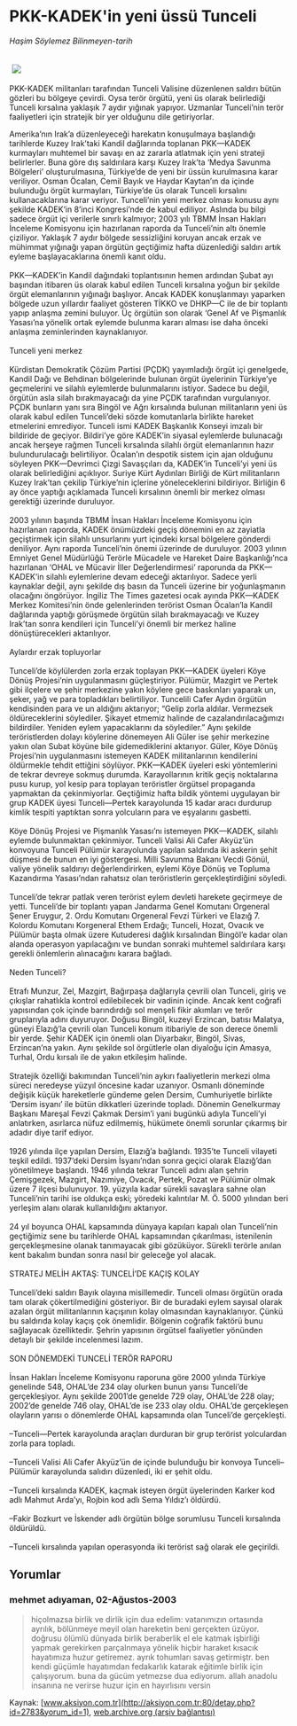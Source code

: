 # PKK-KADEK'in yeni üssü Tunceli

*Haşim Söylemez Bilinmeyen-tarih*

<div>
 <font>
  <img border="0" height="1" src="/web/20041106212509im_/http://aksiyon.com.tr/images/blank.gif"/>
 </font>
 <font class="content">
  <p>
   <img border="0" hspace="5" src="http://web.archive.org/web/20041106212509im_/http://www.aksiyon.com.tr/resim/449/48.jpg" vspace="5"/>
  </p>
 </font>
 <font class="content">
  PKK-KADEK militanları tarafından Tunceli Valisine düzenlenen saldırı bütün gözleri bu bölgeye çevirdi. Oysa terör örgütü, yeni üs olarak belirlediği Tunceli kırsalına yaklaşık 7 aydır yığınak yapıyor. Uzmanlar Tunceli’nin terör faaliyetleri için stratejik bir yer olduğunu dile getiriyorlar.
 </font>
 <p>
  <font class="content">
   Amerika’nın Irak’a düzenleyeceği harekatın konuşulmaya başlandığı tarihlerde Kuzey Irak’taki Kandil dağlarında toplanan PKK—KADEK kurmayları muhtemel bir savaşı en az zararla atlatmak için yeni strateji belirlerler. Buna göre dış saldırılara karşı Kuzey Irak’ta ‘Medya Savunma Bölgeleri’ oluşturulmasına, Türkiye’de de yeni bir üssün kurulmasına karar veriliyor. Osman Öcalan, Cemil Bayık ve Haydar Kaytan’ın da içinde bulunduğu örgüt kurmayları, Türkiye’de üs olarak Tunceli kırsalını kullanacaklarına karar veriyor. Tunceli’nin yeni merkez olması konusu aynı şekilde KADEK’in 8’inci Kongresi’nde de kabul ediliyor. Aslında bu bilgi sadece örgüt içi verilerle sınırlı kalmıyor; 2003 yılı TBMM İnsan Hakları İnceleme Komisyonu için hazırlanan raporda da Tunceli’nin altı önemle çiziliyor. Yaklaşık 7 aydır bölgede sessizliğini koruyan ancak erzak ve mühimmat yığınağı yapan örgütün geçtiğimiz hafta düzenlediği saldırı artık eyleme başlayacaklarına önemli kanıt oldu.
   <br/>
   <br/>
   PKK—KADEK’in Kandil dağındaki toplantısının hemen ardından Şubat ayı başından itibaren üs olarak kabul edilen Tunceli kırsalına yoğun bir şekilde örgüt elemanlarının yığınağı başlıyor. Ancak KADEK konuşlanmayı yaparken bölgede uzun yıllardır faaliyet gösteren TİKKO ve DHKP—C ile de bir toplantı yapıp anlaşma zemini buluyor. Üç örgütün son olarak ‘Genel Af ve Pişmanlık Yasası’na yönelik ortak eylemde bulunma kararı alması ise daha önceki anlaşma zeminlerinden kaynaklanıyor.
   <br/>
   <br/>
   Tunceli yeni merkez
   <br/>
   <br/>
   Kürdistan Demokratik Çözüm Partisi (PÇDK) yayımladığı örgüt içi genelgede, Kandil Dağı ve Behdinan bölgelerinde bulunan örgüt üyelerinin Türkiye’ye geçmelerini ve silahlı eylemlerde bulunmalarını istiyor. Sadece bu değil, örgütün asla silah bırakmayacağı da yine PÇDK tarafından vurgulanıyor. PÇDK bunların yanı sıra Bingöl ve Ağrı kırsalında bulunan militanların yeni üs olarak kabul edilen Tunceli’deki sözde komutanlarla birlikte hareket etmelerini emrediyor. Tunceli ismi KADEK Başkanlık Konseyi imzalı bir bildiride de geçiyor. Bildiri’ye göre KADEK’in siyasal eylemlerde bulunacağı ancak herşeye rağmen Tunceli kırsalında silahlı örgüt elemanlarının hazır bulundurulacağı belirtiliyor. Öcalan’ın despotik sistem için ajan olduğunu söyleyen PKK—Devrimci Çizgi Savaşçıları da, KADEK’in Tunceli’yi yeni üs olarak belirlediğini açıklıyor. Suriye Kürt Aydınları Birliği de Kürt militanların Kuzey Irak’tan çekilip Türkiye’nin içlerine yöneleceklerini bildiriyor. Birliğin 6 ay önce yaptığı açıklamada Tunceli kırsalının önemli bir merkez olması gerektiği üzerinde duruluyor.
   <br/>
   <br/>
   2003 yılının başında TBMM İnsan Hakları İnceleme Komisyonu için hazırlanan raporda, KADEK önümüzdeki geçiş dönemini en az zayiatla geçiştirmek için silahlı unsurlarını yurt içindeki kırsal bölgelere gönderdi deniliyor. Aynı raporda Tunceli’nin önemi üzerinde de duruluyor. 2003 yılının Emniyet Genel Müdürlüğü Terörle Mücadele ve Hareket Daire Başkanlığı’nca hazırlanan ‘OHAL ve Mücavir İller Değerlendirmesi’ raporunda da PKK—KADEK’in silahlı eylemlerine devam edeceği aktarılıyor. Sadece yerli kaynaklar değil, aynı şekilde dış basın da Tunceli üzerine bir yoğunlaşmanın olacağını öngörüyor. İngiliz The Times gazetesi ocak ayında PKK—KADEK Merkez Komitesi’nin önde gelenlerinden terörist Osman Öcalan’la Kandil dağlarında yaptığı görüşmede örgütün silah bırakmayacağı ve Kuzey Irak’tan sonra kendileri için Tunceli’yi önemli bir merkez haline dönüştürecekleri aktarılıyor.
   <br/>
   <br/>
   Aylardır erzak topluyorlar
   <br/>
   <br/>
   Tunceli’de köylülerden zorla erzak toplayan PKK—KADEK üyeleri Köye Dönüş Projesi’nin uygulanmasını güçleştiriyor. Pülümür, Mazgirt ve Pertek gibi ilçelere ve şehir merkezine yakın köylere gece baskınları yaparak un, şeker, yağ ve para topladıkları belirtiliyor. Tuncelili Cafer Aydın örgütün kendisinden para ve un aldığını aktarıyor; “Gelip zorla aldılar. Vermezsek öldüreceklerini söylediler. Şikayet etmemiz halinde de cazalandırılacağımızı bildirdiler. Yeniden eylem yapacaklarını da söylediler.” Aynı şekilde teröristlerden dolayı köylerine dönemeyen Ali Güler ise şehir merkezine yakın olan Subat köyüne bile gidemediklerini aktarıyor. Güler, Köye Dönüş Projesi’nin uygulanmasını istemeyen KADEK militanlarının kendilerini öldürmekle tehdit ettiğini söylüyor. PKK—KADEK üyeleri eski yöntemlerini de tekrar devreye sokmuş durumda. Karayollarının kritik geçiş noktalarına pusu kurup, yol kesip para toplayan teröristler örgütsel propaganda yapmaktan da çekinmiyorlar. Geçtiğimiz hafta bildik yöntemi uygulayan bir grup KADEK üyesi Tunceli—Pertek karayolunda 15 kadar aracı durdurup kimlik tespiti yaptıktan sonra yolcuların para ve eşyalarını gasbetti.
   <br/>
   <br/>
   Köye Dönüş Projesi ve Pişmanlık Yasası’nı istemeyen PKK—KADEK, silahlı eylemde bulunmaktan çekinmiyor. Tunceli Valisi Ali Cafer Akyüz’ün konvoyuna Tunceli Pülümür karayolunda yapılan saldırıda iki askerin şehit düşmesi de bunun en iyi göstergesi. Milli Savunma Bakanı Vecdi Gönül, valiye yönelik saldırıyı değerlendirirken, eylemi Köye Dönüş ve Topluma Kazandırma Yasası’ndan rahatsız olan teröristlerin gerçekleştirdiğini söyledi.
   <br/>
   <br/>
   Tunceli’de tekrar patlak veren terörist eylem devleti harekete geçirmeye de yetti. Tunceli’de bir toplantı yapan Jandarma Genel Komutanı Orgeneral Şener Eruygur, 2. Ordu Komutanı Orgeneral Fevzi Türkeri ve Elazığ 7. Kolordu Komutanı Korgeneral Ethem Erdağı; Tunceli, Hozat, Ovacık ve Pülümür başta olmak üzere Kutuderesi dağlık kırsalından Bingöl’e kadar olan alanda operasyon yapılacağını ve bundan sonraki muhtemel saldırılara karşı gerekli önlemlerin alınacağını karara bağladı.
   <br/>
   <br/>
   Neden Tunceli?
   <br/>
   <br/>
   Etrafı Munzur, Zel, Mazgirt, Bağırpaşa dağlarıyla çevrili olan Tunceli, giriş ve çıkışlar rahatlıkla kontrol edilebilecek bir vadinin içinde. Ancak kent coğrafi yapısından çok içinde barındırdığı sol menşeli fikir akımları ve terör gruplarıyla adını duyuruyor. Doğusu Bingöl, kuzeyi Erzincan, batısı Malatya, güneyi Elazığ’la çevrili olan Tunceli konum itibariyle de son derece önemli bir yerde. Şehir KADEK için önemli olan Diyarbakır, Bingöl, Sivas, Erzincan’na yakın. Aynı şekilde sol örgütlerle olan diyaloğu için Amasya, Turhal, Ordu kırsalı ile de yakın etkileşim halinde.
   <br/>
   <br/>
   Stratejik özelliği bakımından Tunceli’nin aykırı faaliyetlerin merkezi olma süreci neredeyse yüzyıl öncesine kadar uzanıyor. Osmanlı döneminde değişik küçük hareketlerle gündeme gelen Dersim, Cumhuriyetle birlikte ‘Dersim isyanı’ ile bütün dikkatleri üzerinde topladı. Dönemin Genelkurmay Başkanı Mareşal Fevzi Çakmak Dersim’i yani bugünkü adıyla Tunceli’yi anlatırken, asırlarca nüfuz edilmemiş, hükümete önemli sorunlar çıkarmış bir adadır diye tarif ediyor.
   <br/>
   <br/>
   1926 yılında ilçe yapılan Dersim, Elazığ’a bağlandı. 1935’te Tunceli vilayeti teşkil edildi. 1937’deki Dersim İsyanı’ndan sonra geçici olarak Elazığ’dan yönetilmeye başlandı. 1946 yılında tekrar Tunceli adını alan şehrin Çemişgezek, Mazgirt, Nazımiye, Ovacık, Pertek, Pozat ve Pülümür olmak üzere 7 ilçesi bulunuyor. 19. yüzyıla kadar sürekli savaşlara sahne olan Tunceli’nin tarihi ise oldukça eski; yöredeki kalıntılar M. Ö. 5000 yılından beri yerleşim alanı olarak kullanıldığını aktarıyor.
   <br/>
   <br/>
   24 yıl boyunca OHAL kapsamında dünyaya kapıları kapalı olan Tunceli’nin geçtiğimiz sene bu tarihlerde OHAL kapsamından çıkarılması, istenilenin gerçekleşmesine olanak tanımayacak gibi gözüküyor. Sürekli terörle anılan kent bakalım bundan sonra nasıl bir geleceğe yol alacak.
   <br/>
   <br/>
   STRATEJ MELİH AKTAŞ: TUNCELİ’DE KAÇIŞ KOLAY
   <br/>
   <br/>
   Tunceli’deki saldırı Bayık olayına misillemedir. Tunceli olması örgütün orada tam olarak çökertilmediğini gösteriyor. Bir de buradaki eylem sayısal olarak azalan örgüt militanlarının kaçışının kolay olmasından kaynaklanıyor. Çünkü bu saldırıda kolay kaçış çok önemlidir. Bölgenin coğrafik faktörü bunu sağlayacak özelliktedir. Şehrin yapısının örgütsel faaliyetler yönünden detaylı bir şekilde incelenmesi lazım.
   <br/>
   <br/>
   SON DÖNEMDEKİ TUNCELİ TERÖR RAPORU
   <br/>
   <br/>
   İnsan Hakları İnceleme Komisyonu raporuna göre 2000 yılında Türkiye genelinde 548, OHAL’de 234 olay olurken bunun yarısı Tunceli’de gerçekleşiyor. Aynı şekilde 2001’de genelde 729 olay, OHAL’de 228 olay; 2002’de genelde 746 olay, OHAL’de ise 233 olay oldu. OHAL’de gerçekleşen olayların yarısı o dönemlerde OHAL kapsamında olan Tunceli’de gerçekleşti.
   <br/>
   <br/>
   –Tunceli—Pertek karayolunda araçları durduran bir grup terörist yolculardan zorla para topladı.
   <br/>
   <br/>
   –Tunceli Valisi Ali Cafer Akyüz’ün de içinde bulunduğu bir konvoya Tunceli–Pülümür karayolunda salıdırı düzenledi, iki er şehit oldu.
   <br/>
   <br/>
   –Tunceli kırsalında KADEK, kaçmak isteyen örgüt üyelerinden Karker kod adlı Mahmut Arda’yı, Rojbin kod adlı Sema Yıldız’ı öldürdü.
   <br/>
   <br/>
   –Fakir Bozkurt ve İskender adlı örgütün bölge sorumlusu Tunceli kırsalında öldürüldü.
   <br/>
   <br/>
   –Tunceli kırsalında yapılan operasyonda iki terörist sağ olarak ele geçirildi.
  </font>
 </p>
</div>


## Yorumlar

### mehmet adıyaman, 02-Ağustos-2003
> hiçolmazsa birlik ve dirlik için dua edelim: 
> vatanımızın ortasında ayrılık, bölünmeye meyil olan hareketin beni gerçekten üzüyor.   doğrusu ölümlü dünyada birlik beraberlik el ele katmak işbirliği yapmak gerekirken parçalnmaya yönelik hiçbir haraket kısacık hayatımıza huzur getiremez.  ayrık tohumları savaş getirmiştr. ben kendi güçümle hayatımdan fedakarlık katarak eğitimle birlik için çalışıyorum. buna da gücüm yetmezse dua ediyorum.  allah anadolu insanına ne verirse huzur için en hayırlısını versin

Kaynak: [www.aksiyon.com.tr](http://aksiyon.com.tr:80/detay.php?id=2783&yorum_id=1), [web.archive.org (arşiv bağlantısı)](http://web.archive.org/web/20041106212509/http://aksiyon.com.tr:80/detay.php?id=2783&yorum_id=1)
